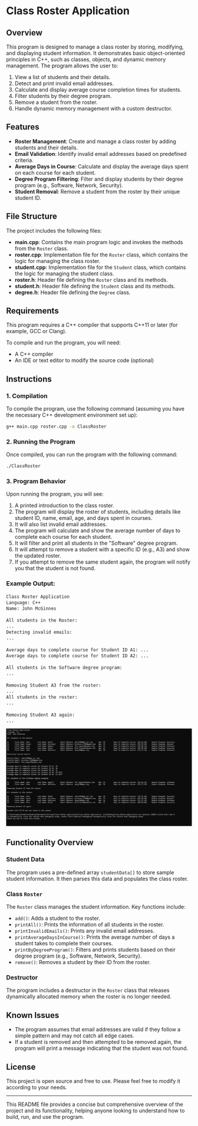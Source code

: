 # Class Roster Application

## Overview

This program is designed to manage a class roster by storing, modifying, and displaying student information. It demonstrates basic object-oriented principles in C++, such as classes, objects, and dynamic memory management. The program allows the user to:

1. View a list of students and their details.
2. Detect and print invalid email addresses.
3. Calculate and display average course completion times for students.
4. Filter students by their degree program.
5. Remove a student from the roster.
6. Handle dynamic memory management with a custom destructor.

## Features

- **Roster Management**: Create and manage a class roster by adding students and their details.
- **Email Validation**: Identify invalid email addresses based on predefined criteria.
- **Average Days in Course**: Calculate and display the average days spent on each course for each student.
- **Degree Program Filtering**: Filter and display students by their degree program (e.g., Software, Network, Security).
- **Student Removal**: Remove a student from the roster by their unique student ID.

## File Structure

The project includes the following files:

- **main.cpp**: Contains the main program logic and invokes the methods from the `Roster` class.
- **roster.cpp**: Implementation file for the `Roster` class, which contains the logic for managing the class roster.
- **student.cpp**: Implementation file for the `Student` class, which contains the logic for managing the student class.
- **roster.h**: Header file defining the `Roster` class and its methods.
- **student.h**: Header file defining the `Student` class and its methods.
- **degree.h**: Header file defining the `Degree` class.


## Requirements

This program requires a C++ compiler that supports C++11 or later (for example, GCC or Clang). 

To compile and run the program, you will need:

- A C++ compiler
- An IDE or text editor to modify the source code (optional)

## Instructions

### 1. Compilation

To compile the program, use the following command (assuming you have the necessary C++ development environment set up):

```bash
g++ main.cpp roster.cpp -o ClassRoster
```

### 2. Running the Program

Once compiled, you can run the program with the following command:

```bash
./ClassRoster
```

### 3. Program Behavior

Upon running the program, you will see:

1. A printed introduction to the class roster.
2. The program will display the roster of students, including details like student ID, name, email, age, and days spent in courses.
3. It will also list invalid email addresses.
4. The program will calculate and show the average number of days to complete each course for each student.
5. It will filter and print all students in the "Software" degree program.
6. It will attempt to remove a student with a specific ID (e.g., A3) and show the updated roster.
7. If you attempt to remove the same student again, the program will notify you that the student is not found.

### Example Output:

```
Class Roster Application
Language: C++
Name: John McGinnes

All students in the Roster:
...
Detecting invalid emails:
...

Average days to complete course for Student ID A1: ...
Average days to complete course for Student ID A2: ...

All students in the Software degree program:
...

Removing Student A3 from the roster:
...
All students in the roster:
...

Removing Student A3 again:
...
```
![Screenshot of Output](ConsoleApplication1/images/Class%20Roster%20Application%20Output.jpg)

## Functionality Overview

### Student Data
The program uses a pre-defined array `studentData[]` to store sample student information. It then parses this data and populates the class roster.

### Class `Roster`
The `Roster` class manages the student information. Key functions include:

- `add()`: Adds a student to the roster.
- `printAll()`: Prints the information of all students in the roster.
- `printInvalidEmails()`: Prints any invalid email addresses.
- `printAverageDaysInCourse()`: Prints the average number of days a student takes to complete their courses.
- `printByDegreeProgram()`: Filters and prints students based on their degree program (e.g., Software, Network, Security).
- `remove()`: Removes a student by their ID from the roster.

### Destructor
The program includes a destructor in the `Roster` class that releases dynamically allocated memory when the roster is no longer needed.

## Known Issues

- The program assumes that email addresses are valid if they follow a simple pattern and may not catch all edge cases.
- If a student is removed and then attempted to be removed again, the program will print a message indicating that the student was not found.

## License

This project is open source and free to use. Please feel free to modify it according to your needs.

---

This README file provides a concise but comprehensive overview of the project and its functionality, helping anyone looking to understand how to build, run, and use the program.

